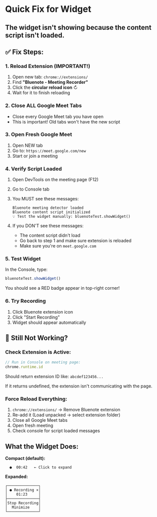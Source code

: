 # Quick Fix for Widget

## The widget isn't showing because the content script isn't loaded.

## ✅ Fix Steps:

### 1. Reload Extension (IMPORTANT!)
1. Open new tab: `chrome://extensions/`
2. Find **"Bluenote - Meeting Recorder"**
3. Click the **circular reload icon** ↻
4. Wait for it to finish reloading

### 2. Close ALL Google Meet Tabs
- Close every Google Meet tab you have open
- This is important! Old tabs won't have the new script

### 3. Open Fresh Google Meet
1. Open NEW tab
2. Go to: `https://meet.google.com/new`
3. Start or join a meeting

### 4. Verify Script Loaded
1. Open DevTools on the meeting page (F12)
2. Go to Console tab
3. You MUST see these messages:
   ```
   Bluenote meeting detector loaded
   Bluenote content script initialized
   💡 Test the widget manually: bluenoteTest.showWidget()
   ```

4. If you DON'T see these messages:
   - The content script didn't load
   - Go back to step 1 and make sure extension is reloaded
   - Make sure you're on `meet.google.com`

### 5. Test Widget
In the Console, type:
```javascript
bluenoteTest.showWidget()
```

You should see a RED badge appear in top-right corner!

### 6. Try Recording
1. Click Bluenote extension icon
2. Click "Start Recording"
3. Widget should appear automatically

## 🔧 Still Not Working?

### Check Extension is Active:
```javascript
// Run in Console on meeting page:
chrome.runtime.id
```
Should return extension ID like: `abcdef123456...`

If it returns undefined, the extension isn't communicating with the page.

### Force Reload Everything:
1. `chrome://extensions/` → Remove Bluenote extension
2. Re-add it (Load unpacked → select extension folder)
3. Close all Google Meet tabs
4. Open fresh meeting
5. Check console for script loaded messages

## What the Widget Does:

**Compact (default):**
```
  ●  00:42   ← Click to expand
```

**Expanded:**
```
┌──────────────┐
│ ● Recording ×│
│    01:23     │
├──────────────┤
│Stop Recording│
│  Minimize    │
└──────────────┘
```


